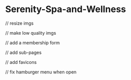 # Serenity-Spa-and-Wellness

<!-- // Header {
  Services, Testimonials, Gallery, FAQ, CTA
  } -->

<!-- // Hero {

Summery
Branding
} -->

<!-- // About -->

<!-- // How It Works  -->

<!-- // Our Services -->

<!-- // Meet Our Team -->

<!-- // Customer Testimonials /ahref -->

<!-- // Spa Gallery -->

<!-- // Pricing {

// Our Spa Packages
More Ways to Save & Book { /ahref Gift Cards, Special Offers, Memberships, Book Your Appointment Today
  }
} -->

<!-- // Tips-FAQ {

<!-- // FAQ /ahref -->

<!-- // Blog & Wellness Tips /ahref -->

<!-- // Footer {
Additional Links
Contact Information
} -->

<!-- TODO: -->

<!-- // fix header -->

<!-- // fix hero -->

<!-- // add icons -->

<!-- // fix margins -->

<!-- // add more aherf links/btns -->

<!-- // add img alt texts -->

// resize imgs

// make low quality imgs

// add a membership form

<!-- // improve container -->

<!-- // improve testimonial -->

// add sub-pages

<!-- // link up all links and buttons -->

<!-- // add media queries -->

<!-- // add date in testimonials -->

<!-- // fix learn more button -->

<!-- // add meta tags -->

<!-- // fix about -->

<!-- // fix team -->

// add favicons

<!-- // style focus -->

// fix hamburger menu when open
